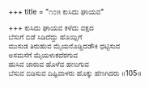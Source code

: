 +++
title = "೧೦೫ ಕುಸಿದು ಘಾಯವ"

+++
ಕುಸಿದು ಘಾಯವ ಕಳೆದು ವಕ್ಷದ  
ಬೆಸುಗೆ ಬಿಡೆ ಸಿಡಿದೆದ್ದು ಹೊಯ್ಲಿಗೆ   
ಮುಸುಡ ತಿರುಹುವ ಮೈಯನೊಡ್ಡಿದಡೌಕಿ ಧಟ್ಟಿಸುವ  
ಅಸಮಸೆಗೆ ಮೈಯಳುಕದೆರಗುವ  
ಹುಸಿವ ಜಾರುವ ಹೊಳೆವ ಹಣುಗುವ  
ಬೆಸುವ ಬಿಡಿಸುವ ದಿಷ್ಟಿವಾಳರು ಹೊಕ್ಕು ಹೆಣಗಿದರು      ॥105॥